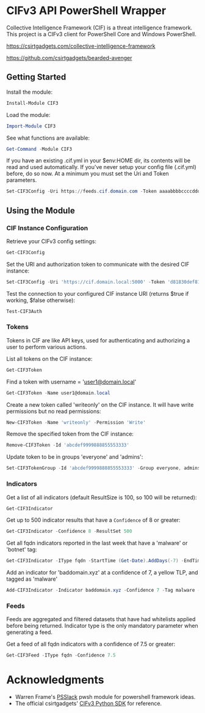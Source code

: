 # CIFv3 API PowerShell Wrapper

Collective Intelligence Framework (CIF) is a threat intelligence framework. This project is a CIFv3 client for PowerShell Core and Windows PowerShell.

<https://csirtgadgets.com/collective-intelligence-framework>

<https://github.com/csirtgadgets/bearded-avenger>

## Getting Started

Install the module:

```powershell
Install-Module CIF3
```

Load the module:

```powershell
Import-Module CIF3
```

See what functions are available:

```powershell
Get-Command -Module CIF3
```

If you have an existing .cif.yml in your $env:HOME dir, its contents will be read and used automatically. If you've never setup your config file (.cif.yml) before, do so now. At a minimum you must set the Uri and Token parameters.

```powershell
Set-CIF3Config -Uri https://feeds.cif.domain.com -Token aaaabbbbccccdddd
```

## Using the Module

### CIF Instance Configuration

Retrieve your CIFv3 config settings:

```powershell
Get-CIF3Config
```

Set the URI and authorization token to communicate with the desired CIF instance:

```powershell
Set-CIF3Config -Uri 'https://cif.domain.local:5000' -Token 'd81830def81a871f2adbf00c5000000'
```

Test the connection to your configured CIF instance URI (returns $true if working, $false otherwise):

```powershell
Test-CIF3Auth
```

### Tokens

Tokens in CIF are like API keys, used for authenticating and authorizing a user to perform various actions.

List all tokens on the CIF instance:

```powershell
Get-CIF3Token
```

Find a token with username = 'user1@domain.local'

```powershell
Get-CIF3Token -Name user1@domain.local
```

Create a new token called 'writeonly' on the CIF instance. It will have write permissions but no read permissions:

```powershell
New-CIF3Token -Name 'writeonly' -Permission 'Write'
```

Remove the specified token from the CIF instance:

```powershell
Remove-CIF3Token -Id 'abcdef9999888855553333'
```

Update token to be in groups 'everyone' and 'admins':

```powershell
Set-CIF3TokenGroup -Id 'abcdef9999888855553333' -Group everyone, admins
```

### Indicators

Get a list of all indicators (default ResultSize is 100, so 100 will be returned):

```powershell
Get-CIF3Indicator
```

Get up to 500 indicator results that have a `Confidence` of 8 or greater:

```powershell
Get-CIF3Indicator -Confidence 8 -ResultSet 500
```

Get all fqdn indicators reported in the last week that have a 'malware' or 'botnet' tag:

```powershell
Get-CIF3Indicator -IType fqdn -StartTime (Get-Date).AddDays(-7) -EndTime (Get-Date) -Tag malware, botnet
```

Add an indicator for 'baddomain.xyz' at a confidence of 7, a yellow TLP, and tagged as 'malware'

```powershell
Add-CIF3Indicator -Indicator baddomain.xyz -Confidence 7 -Tag malware -TLP yellow
```

### Feeds

Feeds are aggregated and filtered datasets that have had whitelists applied before being returned. Indicator type is the only mandatory parameter when generating a feed.

Get a feed of all fqdn indicators with a confidence of 7.5 or greater:

```powershell
Get-CIF3Feed -IType fqdn -Confidence 7.5
```

# Acknowledgments

* Warren Frame's [PSSlack](https://github.com/RamblingCookieMonster/PSSlack) pwsh module for powershell framework ideas.
* The official csirtgadgets' [CIFv3 Python SDK](https://github.com/csirtgadgets/cifsdk-py-v3) for reference.
